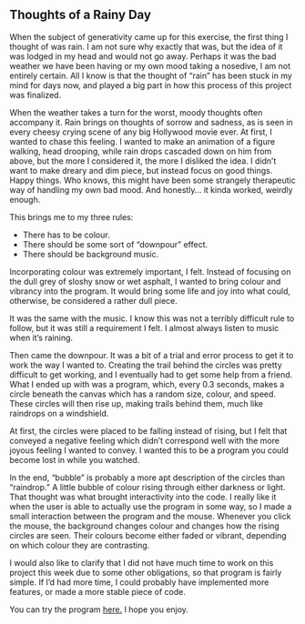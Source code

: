 ## Thoughts of a Rainy Day
When the subject of generativity came up for this exercise, the first thing I thought of was rain. I am not sure why exactly that was, but the idea of it was lodged in my head and would not go away. Perhaps it was the bad weather we have been having or my own mood taking a nosedive, I am not entirely certain. All I know is that the thought of “rain” has been stuck in my mind for days now, and played a big part in how this process of this project was finalized. 

When the weather takes a turn for the worst, moody thoughts often accompany it. Rain brings on thoughts of sorrow and sadness, as is seen in every cheesy crying scene of any big Hollywood movie ever. At first, I wanted to chase this feeling. I wanted to make an animation of a figure walking, head drooping, while rain drops cascaded down on him from above, but the more I considered it, the more I disliked the idea. I didn’t want to make dreary and dim piece, but instead focus on good things. Happy things. Who knows, this might have been some strangely therapeutic way of handling my own bad mood. And honestly… it kinda worked, weirdly enough. 

This brings me to my three rules:
-	There has to be colour. 
-	There should be some sort of “downpour” effect.
-	There should be background music. 

Incorporating colour was extremely important, I felt. Instead of focusing on the dull grey of sloshy snow or wet asphalt, I wanted to bring colour and vibrancy into the program. It would bring some life and joy into what could, otherwise, be considered a rather dull piece. 

It was the same with the music. I know this was not a terribly difficult rule to follow, but it was still a requirement I felt. I almost always listen to music when it’s raining. 

Then came the downpour. It was a bit of a trial and error process to get it to work the way I wanted to. Creating the trail behind the circles was pretty difficult to get working, and I eventually had to get some help from a friend. What I ended up with was a program, which, every 0.3 seconds, makes a circle beneath the canvas which has a random size, colour, and speed. These circles will then rise up, making trails behind them, much like raindrops on a windshield. 

At first, the circles were placed to be falling instead of rising, but I felt that conveyed a negative feeling which didn’t correspond well with the more joyous feeling I wanted to convey. I wanted this to be a program you could become lost in while you watched.

In the end, “bubble” is probably a more apt description of the circles than “raindrop.” A little bubble of colour rising through either darkness or light. That thought was what brought interactivity into the code. I really like it when the user is able to actually use the program in some way, so I made a small interaction between the program and the mouse. Whenever you click the mouse, the background changes colour and changes how the rising circles are seen. Their colours become either faded or vibrant, depending on which colour they are contrasting. 

I would also like to clarify that I did not have much time to work on this project this week due to some other obligations, so that program is fairly simple. If I’d had more time, I could probably have implemented more features, or made a more stable piece of code. 

You can try the program [here.](https://cdn.rawgit.com/AnnesFlashBack/Mini-Exercises/3be575ec/MiniEx-06/ex-06/index.html) I hope you enjoy. 
